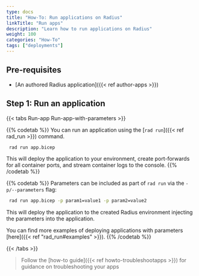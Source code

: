 ```yaml
---
type: docs
title: "How-To: Run applications on Radius"
linkTitle: "Run apps"
description: "Learn how to run applications on Radius"
weight: 100
categories: "How-To"
tags: ["deployments"]
---
```


## Pre-requisites 
- [An authored Radius application]({{< ref author-apps >}})

## Step 1: Run an application

{{< tabs Run-app Run-app-with-parameters >}}

{{% codetab %}}
You can run an application using the [`rad run`]({{< ref rad_run >}}) command.

```bash
 rad run app.bicep
 ```

This will deploy the application to your environment, create port-forwards for all container ports, and stream container logs to the console.
{{% /codetab %}}

{{% codetab %}}
Parameters can be included as part of `rad run` via the `-p/--parameters` flag:

```bash
 rad run app.bicep -p param1=value1 -p param2=value2
```

This will deploy the application to the created Radius environment injecting the parameters into the application.

You can find more examples of deploying applications with parameters [here]({{< ref "rad_run#examples" >}}).
{{% /codetab %}}

 {{< /tabs >}}

 > Follow the [how-to guide]({{< ref howto-troubleshootapps >}}) for guidance on troubleshooting your apps
